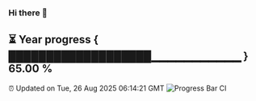 ### Hi there 👋
⏳ Year progress { ███████████████████▁▁▁▁▁▁▁▁▁▁▁ } 65.00 %
---
⏰ Updated on Tue, 26 Aug 2025 06:14:21 GMT
![Progress Bar CI](https://github.com/Moyi321/Moyi321/workflows/Progress%20Bar%20CI/badge.svg)
